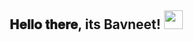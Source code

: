 <div align="center">
<h2> 𝐇𝐞𝐥𝐥𝐨 𝐭𝐡𝐞𝐫𝐞, its Bavneet! <img src="https://th.bing.com/th/id/R.64586bcd321bb40dd2f18b0ab4a767a4?rik=wiMoMLgE2V8vMg&riu=http%3a%2f%2fmedia.giphy.com%2fmedia%2f7cEpLoaShccGQ%2fgiphy.gif&ehk=AAlVScREYo6zHXIg%2bBYuxLOa1XPebWZNF2nx3lJqmnc%3d&risl=&pid=ImgRaw&r=0" width="30"></h2>
</div>


